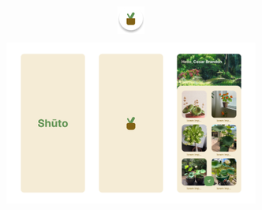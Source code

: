 <div align="center">
    <img src="./assets/images/favicon.png" alt="Logo"/><br/>
</div>

![Preview App](./assets/images/preview.png)
